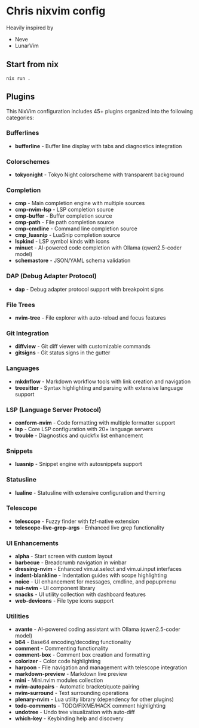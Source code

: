 # Chris nixvim config

Heavily inspired by

-   Neve
-   LunarVim

## Start from nix

```
nix run .
```

## Plugins

This NixVim configuration includes 45+ plugins organized into the following categories:

### Bufferlines
- **bufferline** - Buffer line display with tabs and diagnostics integration

### Colorschemes
- **tokyonight** - Tokyo Night colorscheme with transparent background

### Completion
- **cmp** - Main completion engine with multiple sources
- **cmp-nvim-lsp** - LSP completion source
- **cmp-buffer** - Buffer completion source
- **cmp-path** - File path completion source
- **cmp-cmdline** - Command line completion source
- **cmp_luasnip** - LuaSnip completion source
- **lspkind** - LSP symbol kinds with icons
- **minuet** - AI-powered code completion with Ollama (qwen2.5-coder model)
- **schemastore** - JSON/YAML schema validation

### DAP (Debug Adapter Protocol)
- **dap** - Debug adapter protocol support with breakpoint signs

### File Trees
- **nvim-tree** - File explorer with auto-reload and focus features

### Git Integration
- **diffview** - Git diff viewer with customizable commands
- **gitsigns** - Git status signs in the gutter

### Languages
- **mkdnflow** - Markdown workflow tools with link creation and navigation
- **treesitter** - Syntax highlighting and parsing with extensive language support

### LSP (Language Server Protocol)
- **conform-nvim** - Code formatting with multiple formatter support
- **lsp** - Core LSP configuration with 20+ language servers
- **trouble** - Diagnostics and quickfix list enhancement

### Snippets
- **luasnip** - Snippet engine with autosnippets support

### Statusline
- **lualine** - Statusline with extensive configuration and theming

### Telescope
- **telescope** - Fuzzy finder with fzf-native extension
- **telescope-live-grep-args** - Enhanced live grep functionality

### UI Enhancements
- **alpha** - Start screen with custom layout
- **barbecue** - Breadcrumb navigation in winbar
- **dressing-nvim** - Enhanced vim.ui.select and vim.ui.input interfaces
- **indent-blankline** - Indentation guides with scope highlighting
- **noice** - UI enhancement for messages, cmdline, and popupmenu
- **nui-nvim** - UI component library
- **snacks** - UI utility collection with dashboard features
- **web-devicons** - File type icons support

### Utilities
- **avante** - AI-powered coding assistant with Ollama (qwen2.5-coder model)
- **b64** - Base64 encoding/decoding functionality
- **comment** - Commenting functionality
- **comment-box** - Comment box creation and formatting
- **colorizer** - Color code highlighting
- **harpoon** - File navigation and management with telescope integration
- **markdown-preview** - Markdown live preview
- **mini** - Mini.nvim modules collection
- **nvim-autopairs** - Automatic bracket/quote pairing
- **nvim-surround** - Text surrounding operations
- **plenary-nvim** - Lua utility library (dependency for other plugins)
- **todo-comments** - TODO/FIXME/HACK comment highlighting
- **undotree** - Undo tree visualization with auto-diff
- **which-key** - Keybinding help and discovery
